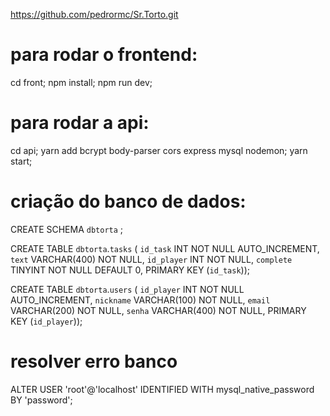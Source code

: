 https://github.com/pedrormc/Sr.Torto.git

# para rodar o frontend:

cd front;
npm install;
npm run dev;

# para rodar a api:
cd api;
yarn add bcrypt body-parser cors express mysql nodemon;
yarn start;



# criação do banco de dados:

CREATE SCHEMA `dbtorta` ;


CREATE TABLE `dbtorta`.`tasks` (
  `id_task` INT NOT NULL AUTO_INCREMENT,
  `text` VARCHAR(400) NOT NULL,
  `id_player` INT NOT NULL,
  `complete` TINYINT NOT NULL DEFAULT 0,
  PRIMARY KEY (`id_task`));



  CREATE TABLE `dbtorta`.`users` (
  `id_player` INT NOT NULL AUTO_INCREMENT,
  `nickname` VARCHAR(100) NOT NULL,
  `email` VARCHAR(200) NOT NULL,
  `senha` VARCHAR(400) NOT NULL,
  PRIMARY KEY (`id_player`));


  # resolver erro banco

  ALTER USER 'root'@'localhost' IDENTIFIED WITH mysql_native_password BY 'password';